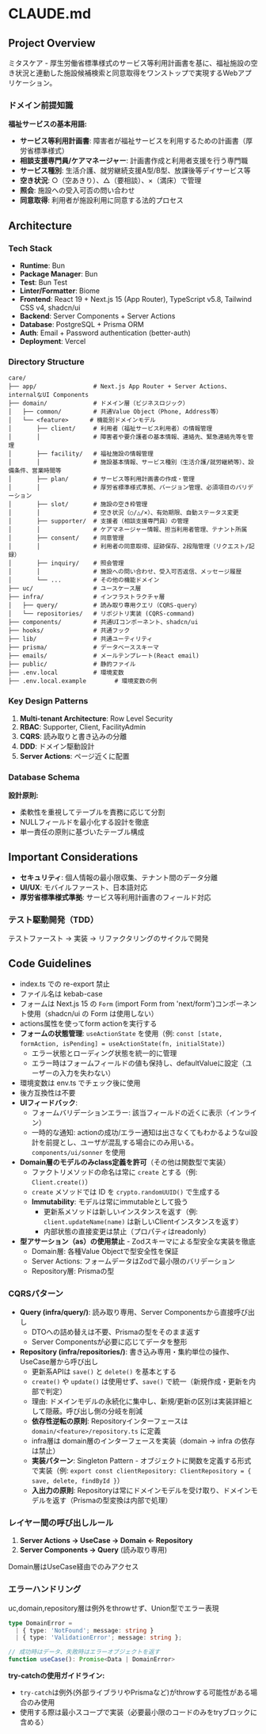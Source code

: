 # CLAUDE.md

## Project Overview

ミタスケア - 厚生労働省標準様式のサービス等利用計画書を基に、福祉施設の空き状況と連動した施設候補検索と同意取得をワンストップで実現するWebアプリケーション。

### ドメイン前提知識

**福祉サービスの基本用語:**
- **サービス等利用計画書**: 障害者が福祉サービスを利用するための計画書（厚労省標準様式）
- **相談支援専門員/ケアマネージャー**: 計画書作成と利用者支援を行う専門職
- **サービス種別**: 生活介護、就労継続支援A型/B型、放課後等デイサービス等
- **空き状況**: ○（空あきり）、△（要相談）、×（満床）で管理
- **照会**: 施設への受入可否の問い合わせ
- **同意取得**: 利用者が施設利用に同意する法的プロセス
## Architecture

### Tech Stack
- **Runtime**: Bun
- **Package Manager**: Bun
- **Test**: Bun Test
- **Linter/Formatter**: Biome
- **Frontend**: React 19 + Next.js 15 (App Router), TypeScript v5.8, Tailwind CSS v4, shadcn/ui
- **Backend**: Server Components + Server Actions
- **Database**: PostgreSQL + Prisma ORM
- **Auth**: Email + Password authentication (better-auth)
- **Deployment**: Vercel

### Directory Structure
```
care/
├── app/                # Next.js App Router + Server Actions、internalなUI Components
├── domain/             # ドメイン層（ビジネスロジック）
│   ├── common/         # 共通Value Object（Phone, Address等）
│   └── <feature>      # 機能別ドメインモデル
│       ├── client/     # 利用者（福祉サービス利用者）の情報管理
│       │               # 障害者や要介護者の基本情報、連絡先、緊急連絡先等を管理
│       ├── facility/   # 福祉施設の情報管理
│       │               # 施設基本情報、サービス種別（生活介護/就労継続等）、設備条件、営業時間等
│       ├── plan/       # サービス等利用計画書の作成・管理
│       │               # 厚労省標準様式準拠、バージョン管理、必須項目のバリデーション
│       ├── slot/       # 施設の空き枠管理
│       │               # 空き状況（○/△/×）、有効期限、自動ステータス変更
│       ├── supporter/  # 支援者（相談支援専門員）の管理
│       │               # ケアマネージャー情報、担当利用者管理、テナント所属
│       ├── consent/    # 同意管理
│       │               # 利用者の同意取得、証跡保存、2段階管理（リクエスト/記録）
│       ├── inquiry/    # 照会管理
│       │               # 施設への問い合わせ、受入可否返信、メッセージ履歴
│       └── ...         # その他の機能ドメイン
├── uc/                 # ユースケース層
├── infra/              # インフラストラクチャ層
│   ├── query/          # 読み取り専用クエリ（CQRS-query）
│   └── repositories/   # リポジトリ実装 (CQRS-command)
├── components/         # 共通UIコンポーネント、shadcn/ui
├── hooks/              # 共通フック
├── lib/                # 共通ユーティリティ
├── prisma/             # データベーススキーマ
├── emails/             # メールテンプレート(React email)
├── public/             # 静的ファイル
├── .env.local          # 環境変数
├── .env.local.example        # 環境変数の例
```

### Key Design Patterns

1. **Multi-tenant Architecture**: Row Level Security
2. **RBAC**: Supporter, Client, FacilityAdmin
3. **CQRS**: 読み取りと書き込みの分離
4. **DDD**: ドメイン駆動設計
5. **Server Actions**: ページ近くに配置


### Database Schema

**設計原則:**
- 柔軟性を重視してテーブルを責務に応じて分割
- NULLフィールドを最小化する設計を徹底
- 単一責任の原則に基づいたテーブル構成

## Important Considerations

- **セキュリティ**: 個人情報の最小限収集、テナント間のデータ分離
- **UI/UX**: モバイルファースト、日本語対応
- **厚労省標準様式準拠**: サービス等利用計画書のフィールド対応

### テスト駆動開発（TDD）

テストファースト → 実装 → リファクタリングのサイクルで開発

## Code Guidelines

- index.ts での re-export 禁止
- ファイル名は kebab-case
- フォームは Next.js 15 の `Form` (import Form from 'next/form')コンポーネント使用（shadcn/ui の Form は使用しない）
- actions属性を使ってform actionを実行する
- **フォームの状態管理**: `useActionState` を使用（例: `const [state, formAction, isPending] = useActionState(fn, initialState)`）
  - エラー状態とローディング状態を統一的に管理
  - エラー時はフォームフィールドの値も保持し、defaultValueに設定（ユーザーの入力を失わない）
- 環境変数は env.ts でチェック後に使用
- 後方互換性は不要
- **UIフィードバック**:
  - フォームバリデーションエラー: 該当フィールドの近くに表示（インライン）
  - 一時的な通知: actionの成功/エラー通知は出さなくてもわかるようなui設計を前提とし、ユーザが混乱する場合にのみ用いる。`components/ui/sonner` を使用
- **Domain層のモデルのみclass定義を許可**（その他は関数型で実装）
  - ファクトリメソッドの命名は常に `create` とする（例: `Client.create()`）
  - `create` メソッドでは ID を `crypto.randomUUID()` で生成する
  - **Immutability**: モデルは常にimmutableとして扱う
    - 更新系メソッドは新しいインスタンスを返す（例: `client.updateName(name)` は新しいClientインスタンスを返す）
    - 内部状態の直接変更は禁止（プロパティはreadonly）
- **型アサーション（as）の使用禁止** - Zodスキーマによる型安全な実装を徹底
  - Domain層: 各種Value Objectで型安全性を保証
  - Server Actions: フォームデータはZodで最小限のバリデーション
  - Repository層: Prismaの型

### CQRSパターン

- **Query (infra/query/)**: 読み取り専用、Server Componentsから直接呼び出し
  - DTOへの詰め替えは不要、Prismaの型をそのまま返す
  - Server Componentsが必要に応じてデータを整形
- **Repository (infra/repositories/)**: 書き込み専用・集約単位の操作、UseCase層から呼び出し
  - 更新系APIは `save()` と `delete()` を基本とする
  - `create()` や `update()` は使用せず、`save()` で統一（新規作成・更新を内部で判定）
  - 理由: ドメインモデルの永続化に集中し、新規/更新の区別は実装詳細として隠蔽。呼び出し側の分岐を削減
  - **依存性逆転の原則**: Repositoryインターフェースは `domain/<feature>/repository.ts` に定義
  - infra層は domain層のインターフェースを実装（domain → infra の依存は禁止）
  - **実装パターン**: Singleton Pattern - オブジェクトに関数を定義する形式で実装（例: `export const clientRepository: ClientRepository = { save, delete, findById }`）
  - **入出力の原則**: Repositoryは常にドメインモデルを受け取り、ドメインモデルを返す（Prismaの型変換は内部で処理）

### レイヤー間の呼び出しルール

1. **Server Actions → UseCase → Domain ← Repository**
2. **Server Components → Query** (読み取り専用)

Domain層はUseCase経由でのみアクセス

### エラーハンドリング

uc,domain,repository層は例外をthrowせず、Union型でエラー表現

```typescript
type DomainError =
  | { type: 'NotFound'; message: string }
  | { type: 'ValidationError'; message: string };

// 成功時はデータ、失敗時はエラーオブジェクトを返す
function useCase(): Promise<Data | DomainError>
```

**try-catchの使用ガイドライン:**
- `try-catch`は例外(外部ライブラリやPrismaなど)がthrowする可能性がある場合のみ使用
- 使用する際は最小スコープで実装（必要最小限のコードのみをtryブロックに含める）